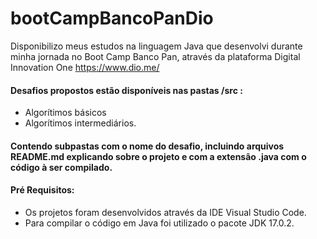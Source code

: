 # bootCampBancoPanDio

Disponibilizo meus estudos na linguagem Java que desenvolvi durante minha jornada no Boot Camp Banco Pan, através da plataforma Digital Innovation One <https://www.dio.me/>

#### Desafios propostos estão disponíveis nas pastas /src :
* Algorítimos básicos  
* Algorítimos intermediários.
#### Contendo subpastas com o nome do desafio, incluindo arquivos README.md explicando sobre o projeto e com a extensão .java com o código à ser compilado.

#### Pré Requisitos:

- Os projetos foram desenvolvidos através da IDE Visual Studio Code.
- Para compilar o código em Java foi utilizado o pacote JDK 17.0.2.
